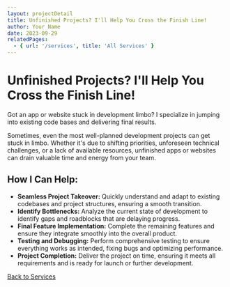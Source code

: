 ```yaml
---
layout: projectDetail
title: Unfinished Projects? I'll Help You Cross the Finish Line!
author: Your Name
date: 2023-09-29
relatedPages:
  - { url: '/services', title: 'All Services' }
---
```


# Unfinished Projects? I'll Help You Cross the Finish Line!

Got an app or website stuck in development limbo? I specialize in jumping into existing code bases and delivering final results.

Sometimes, even the most well-planned development projects can get stuck in limbo. Whether it's due to shifting priorities, unforeseen technical challenges, or a lack of available resources, unfinished apps or websites can drain valuable time and energy from your team.

## How I Can Help:

- **Seamless Project Takeover:** Quickly understand and adapt to existing codebases and project structures, ensuring a smooth transition.
- **Identify Bottlenecks:** Analyze the current state of development to identify gaps and roadblocks that are delaying progress.
- **Final Feature Implementation:** Complete the remaining features and ensure they integrate smoothly into the overall product.
- **Testing and Debugging:** Perform comprehensive testing to ensure everything works as intended, fixing bugs and optimizing performance.
- **Project Completion:** Deliver the project on time, ensuring it meets all requirements and is ready for launch or further development.

[Back to Services](/services#service2)